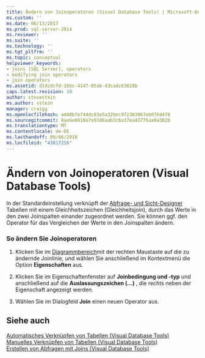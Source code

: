 ```yaml
---
title: Ändern von Joinoperatoren (Visual Database Tools) | Microsoft-Dokumentation
ms.custom: ''
ms.date: 06/13/2017
ms.prod: sql-server-2014
ms.reviewer: ''
ms.suite: ''
ms.technology: ''
ms.tgt_pltfrm: ''
ms.topic: conceptual
helpviewer_keywords:
- joins [SQL Server], operators
- modifying join operators
- join operators
ms.assetid: d1dcdcfd-166c-4147-85ab-43cadc63819b
caps.latest.revision: 10
author: stevestein
ms.author: sstein
manager: craigg
ms.openlocfilehash: ad48b7e744dc83e5a32bec972383067eb076d470
ms.sourcegitcommit: 8ae6e6618a7e9186aab3c6a37ea43776aa9a382b
ms.translationtype: MT
ms.contentlocale: de-DE
ms.lasthandoff: 09/06/2018
ms.locfileid: "43817216"
---
```

# <a name="modify-join-operators-visual-database-tools"></a>Ändern von Joinoperatoren (Visual Database Tools)
  In der Standardeinstellung verknüpft der [Abfrage- und Sicht-Designer](visual-database-tools.md) Tabellen mit einem Gleichheitszeichen (Gleichheitsjoin), durch das Werte in den zwei Joinspalten einander zugeordnet werden. Sie können ggf. den Operator für das Vergleichen der Werte in den Joinspalten ändern.  
  
### <a name="to-modify-join-operators"></a>So ändern Sie Joinoperatoren  
  
1.  Klicken Sie im [Diagrammbereich](diagram-pane-visual-database-tools.md)mit der rechten Maustaste auf die zu ändernde Joinlinie, und wählen Sie anschließend im Kontextmenü die Option **Eigenschaften** aus.  
  
2.  Klicken Sie im Eigenschaftenfenster auf **Joinbedingung und -typ** und anschließend auf die **Auslassungszeichen (…)** , die rechts neben der Eigenschaft angezeigt werden.  
  
3.  Wählen Sie im Dialogfeld **Join** einen neuen Operator aus.  
  
## <a name="see-also"></a>Siehe auch  
 [Automatisches Verknüpfen von Tabellen &#40;Visual Database Tools&#41;](join-tables-automatically-visual-database-tools.md)   
 [Manuelles Verknüpfen von Tabellen &#40;Visual Database Tools&#41;](join-tables-manually-visual-database-tools.md)   
 [Erstellen von Abfragen mit Joins &#40;Visual Database Tools&#41;](query-with-joins-visual-database-tools.md)  
  
  
